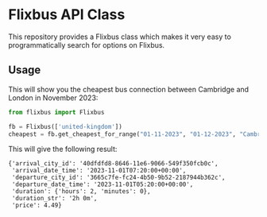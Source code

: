 # Flixbus API Class
This repository provides a Flixbus class which makes it very easy to programmatically search for options on Flixbus.

## Usage
This will show you the cheapest bus connection between Cambridge and London in November 2023:

```python
from flixbus import Flixbus

fb = Flixbus(['united-kingdom'])
cheapest = fb.get_cheapest_for_range("01-11-2023", "01-12-2023", "Cambridge", "London")
```

This will give the following result:

```
{'arrival_city_id': '40dfdfd8-8646-11e6-9066-549f350fcb0c',
 'arrival_date_time': '2023-11-01T07:20:00+00:00',
 'departure_city_id': '3665c7fe-fc24-4b50-9b52-2187944b362c',
 'departure_date_time': '2023-11-01T05:20:00+00:00',
 'duration': {'hours': 2, 'minutes': 0},
 'duration_str': '2h 0m',
 'price': 4.49}
```

